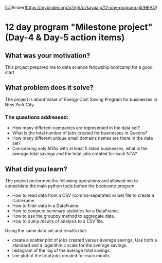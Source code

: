 [![Binder](https://mybinder.org/badge_logo.svg)(https://mybinder.org/v2/gh/ozkayaalp/12-day-program.git/HEAD)

# 12 day program "Milestone project" (Day-4 & Day-5 action items)

## What was your motivation?
This project prepared me to data science fellowship bootcamp for a good start

## What problem does it solve?
The project is about Value of Energy Cost Saving Program for businesses in New York City.
### The questions addressed: 
- How many different companies are represented in the data set?
- What is the total number of jobs created for businesses in Queens?
- How many different unique email domains names are there in the data set?
- Considering only NTAs with at least 5 listed businesses, what is the average total savings and the total jobs created for each NTA?

## What did you learn?
The project performed the following operations and allowed me to consolidate the main python tools before the bootcamp program.

- How to read data from a CSV (comma-separated value) file to create a DataFrame.
- How to filter data in a DataFrame.
- How to compute summary statistics for a DataFrame.
- How to use the groupby method to aggregate data.
- How to dump results of analysis to a CSV file.

Using the same data set and results that:
- create a scatter plot of jobs created versus average savings. Use both a standard and a logarithmic scale for the average savings.
- histogram of the log of the average total savings.
- line plot of the total jobs created for each month.
